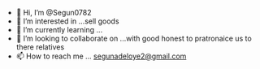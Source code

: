 - 👋 Hi, I’m @Segun0782
- 👀 I’m interested in ...sell goods 
- 🌱 I’m currently learning ...
- 💞️ I’m looking to collaborate on ...with good honest to pratronaice us to there relatives 
- 📫 How to reach me ... segunadeloye2@gmail.com

<!---
Segun0782/Segun0782 is a ✨ special ✨ repository because its `README.md` (this file) appears on your GitHub profile.
You can click the Preview link to take a look at your changes.
--->
